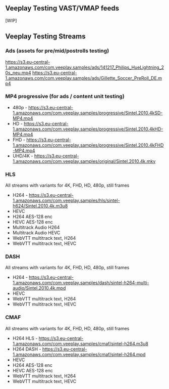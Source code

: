 ## Veeplay Testing VAST/VMAP feeds

[WIP]

## Veeplay Testing Streams

### Ads (assets for pre/mid/postrolls testing)

https://s3.eu-central-1.amazonaws.com/com.veeplay.samples/ads/141217_Philips_HueLightning_20s_neu.mp4
https://s3.eu-central-1.amazonaws.com/com.veeplay.samples/ads/Gillette_Soccer_PreRoll_DE.mp4

### MP4 progressive (for ads / content unit testing)

- 480p - https://s3.eu-central-1.amazonaws.com/com.veeplay.samples/progressive/Sintel.2010.4kSD-MP4.mp4
- HD - https://s3.eu-central-1.amazonaws.com/com.veeplay.samples/progressive/Sintel.2010.4kHD-MP4.mp4
- FHD - https://s3.eu-central-1.amazonaws.com/com.veeplay.samples/progressive/Sintel.2010.4kFHD-MP4.mp4
- UHD/4K - https://s3.eu-central-1.amazonaws.com/com.veeplay.samples/original/Sintel.2010.4k.mkv

### HLS

All streams with variants for 4K, FHD, HD, 480p, still frames

- H264 - https://s3.eu-central-1.amazonaws.com/com.veeplay.samples/hls/sintel-h624/Sintel.2010.4k.m3u8
- HEVC
- H264 AES-128 enc
- HEVC AES-128 enc
- Multitrack Audio H264
- Multitrack Audio HEVC
- WebVTT multitrack text, H264
- WebVTT multitrack text, HEVC

### DASH

All streams with variants for 4K, FHD, HD, 480p, still frames

- H264 - https://s3.eu-central-1.amazonaws.com/com.veeplay.samples/dash/sintel-h264-multi-audio/Sintel.2010.4k.mpd
- HEVC
- WebVTT multitrack text, H264
- WebVTT multitrack text, HEVC

### CMAF

All streams with variants for 4K, FHD, HD, 480p, still frames

- H264 HLS - https://s3.eu-central-1.amazonaws.com/com.veeplay.samples/cmaf/sintel-h264.m3u8
- H264 DASH - https://s3.eu-central-1.amazonaws.com/com.veeplay.samples/cmaf/sintel-h264.mpd
- HEVC
- H264 AES-128 enc
- HEVC AES-128 enc
- WebVTT multitrack text, H264
- WebVTT multitrack text, HEVC
